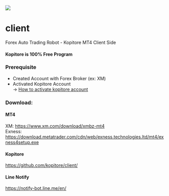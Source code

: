 <img src="https://kopitore.com/asset/kopitore-header.jpg">

# client
Forex Auto Trading Robot - Kopitore MT4 Client Side

#### Kopitore is 100% Free Program

### Prerequisite
- Created Account with Forex Broker (ex: XM)
- Activated Kopitore Account <br>
-> <a target="blank" href="https://kopitore.com/how-to-activate-kopitore-account/">How to activate kopitore account</a>

### Download:
#### MT4
XM: https://www.xm.com/download/xmbz-mt4 <br>
Exness: https://download.metatrader.com/cdn/web/exness.technologies.ltd/mt4/exness4setup.exe

#### Kopitore
https://github.com/kopitore/client/

#### Line Notify
https://notify-bot.line.me/en/

